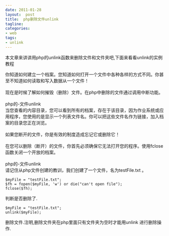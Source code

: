 ```yaml
---
date: 2011-01-28
layout:  post
title:  php删除文件unlink
tagline:
categories:
- web
tags:
- unlink
---
```

本文章来讲讲用php的unlink函数来删除文件和文件夹吧,下面来看看unlink的实例教程<div dir="ltr">你知道如何建立一个档案。您知道如何打开一个文件中各种各样的方式不同。你甚至不知道如何读取和写入数据从一个文件！ <br><br>现在是时候了解如何摧毁（删除）文件。在php中删除的文件通过调用中断功能。 <br><br>php的-文件unlink <br>当您查看的内容目录，您可以看到所有的档案，存在于该目录，因为作业系统或应用程序，您使用的是显示一个列表文件名。你可以把这些文件名作为链接，加入档案的目录您正在浏览。 <br><br>如果您断开的文件，你是有效的制度造成忘记它或删除它！ <br><br>在您可以删除（断开）的文件，你首先必须确保它无法打开您的程序。使用fclose函数关闭一个开放的档案。 <br><br>php的-文件unlink <br>请记住从php文件创建的教训，我们创建了一个文件，名为testFile.txt 。

	$myFile = "testFile.txt";
	$fh = fopen($myFile, 'w') or die("can't open file");
	fclose($fh);

判断是否删除了.

	$myFile = "testFile.txt";
	unlink($myFile);

删除文件.注明,删除文件夹在php里面只有文件夹为空时才能用unlink 进行删除操作.
